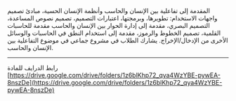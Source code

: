المقدمة إلى تفاعلية بين الإنسان والحاسب وأنظمة الإنسان الحسية، مبادئ تصميم واجهات الاستخدام: تطويرها، وبرمجتها، اعتبارات
التصميم، تصميم نصوص المساعدة، التصميم البصري، مقدمة إلى إدارة الحوار بين الإنسان والحاسب مقدمة للحاسبات القلمية، تصميم
الخطوط والرموز، مقدمة إلى استخدام النطق في الحاسبات والوسائل الأخرى من الإدخال/الإخراج. يشارك الطلاب في مشروع جماعي في
موضوع التفاعلية بين الإنسان والحاسب.

---
رابط الدرايف للمادة
[https://drive.google.com/drive/folders/1z6blKhp72_qya4WzYBE-pywEA-8nszDe](https://drive.google.com/drive/folders/1z6blKhp72_qya4WzYBE-pywEA-8nszDe)
